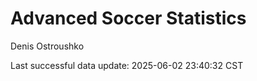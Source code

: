 # Advanced Soccer Statistics
Denis Ostroushko

<!-- gfm -->

Last successful data update: 2025-06-02 23:40:32 CST
